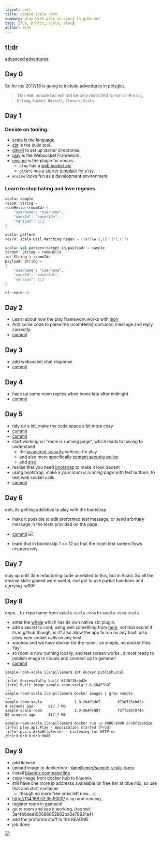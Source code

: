 ```yaml
---
layout: post
title: sample scala room
summary: play with play in scala in game on!
tags: [fun, profit, scala, play]
author: ilan
---
```

## tl;dr

[advanced adventures](https://book.gameontext.org/walkthroughs/creatingYourOwnRoom.html).

## Day 0

So for me 2017/18 is going to include adventures in polyglot.
> This  will include but will not be only restricted to
> `Kotlin`,`Prolog`, `Erlang`, `Racket`, `Haskell`, `Closure`, `Scala`

## Day 1

### Decide on tooling.
- [scala](http://www.scala-lang.org) is the language.
- [sbt](http://www.scala-sbt.org/) is the build tool.
- [giter8](http://www.foundweekends.org/giter8/) to set up starter directories.
- [play](https://www.playframework.com/) is the Websocket Framework.
- [ensime](http://ensime.org) is the plugin for emacs.
  - `play` has a [web socket api](https://www.playframework.com/documentation/2.6.x/ScalaWebSockets)
  - `giter8` has a [starter template](https://github.com/foundweekends/giter8/wiki/giter8-templates) for `play`.
- `ensime` looks fun as a development environment.

### Learn to stop hating and love regexes

```scala
scala> sample
res69: String =
roomHello,<roomId>,{
    "username": "username",
    "userId": "<userId>",
    "version": 1|2
}

scala> pattern
res70: scala.util.matching.Regex = (?s)(\w+),([^,]*),(.*)

scala> val pattern(target,id,payload) = sample
target: String = roomHello
id: String = <roomId>
payload: String =
{
    "username": "username",
    "userId": "<userId>",
    "version": 1|2
}
```

`<!--more-->`

## Day 2

- Learn about how the play framework works with [json](https://www.playframework.com/documentation/2.6.x/ScalaJson)
- Add some code to parse the (roomHello|roomJoin) message and reply correctly.
- [commit](https://github.com/gameontext/sample-room-scala/commit/28102e83400d7f12a2c843bf5d48da7c34d7ab16)

## Day 3

- add websocket chat response
- [commit](https://github.com/gameontext/sample-room-scala/commit/6dcc22c1a82b09290995831f400ff45c960c3341)

## Day 4

- hack up some room replies when home late after midnight
- [commit](https://github.com/gameontext/sample-room-scala/commit/5e5fdf380f9c6f6e28395cb3902e5820e09f045a)

## Day 5

- tidy up a bit, make the code space a bit more cozy
- [commit](https://github.com/gameontext/sample-room-scala/commit/c132d41cf85b40dc79c38a16a08c5fe3b29e3a1f)
- [commit](https://github.com/gameontext/sample-room-scala/commit/1b065465a6c06e3049297061b2f4df4b54517877)
- start working on "room is running page", which leads to having to understand
  - the [javascript security](https://www.playframework.com/documentation/2.6.x/SecurityHeaders) settings for play
  - and also more specifically [content security policy](https://www.html5rocks.com/en/tutorials/security/content-security-policy/)
  - and [also](https://www.playframework.com/documentation/2.6.x/resources/confs/filters-helpers/reference.conf)
- realise that you need [bootstrap](http://getbootstrap.com/getting-started/) to make it look decent
- using bootstrap, make a *your room is running page* with test buttons, to test web socket calls.
- [commit](https://github.com/gameontext/sample-room-scala/commit/f8b6992d9a21c24bff191058514464ba2e02728f)

## Day 6

ooh, its getting addictive to play with the bootstrap
- make it possible to edit preformed test message, or send arbritary message in the tests provided on the page.
- [commit](https://github.com/gameontext/sample-room-scala/commit/e532f45faa6528d79a3f1d7e2b3ad9ff270de04b)
![](http://i.imgur.com/mdfxKtn.png)

- learn that in bootstratp 1 == 12 so that the room test screen flows responsively.

## Day 7

stay up until 3am refactoring code unrelated to this, but in Scala.
So all the ensime skillz gained were useful, and got to use partial functions and currying. w00t!

## Day 8

oops... fix repo name from `sample-scala-room` to `sample-room-scala`

- enter the [whale](http://www.scala-sbt.org/sbt-native-packager/formats/docker.html) which has its own native sbt plugin.
- add a secret to conf, using well something from [here](https://randomkeygen.com/), not that secret if its in github though, is it?
  also allow the app to run on any host. also allow web socket calls on any host.
- woohoo and we have docker for the room.. so simple, no docker files. Yay!
- so room is now running locally, and test screen works.. almost ready to publish image to clouds and connect up to gameon!
- [commit](https://github.com/gameontext/sample-room-scala/commit/33cfa37416ea399331fd43814bd0b2da7fd2cf7a)
```
sample-room-scala ilanpillemer$ sbt docker:publishLocal
...
[info] Successfully built 6738f15ebd2e
[info] Built image sample-room-scala:1.0-SNAPSHOT
...
sample-room-scala ilanpillemer$ docker images | grep sample
...
sample-room-scala               1.0-SNAPSHOT        6738f15ebd2e        4 seconds ago       817.7 MB
sample-scala-room               1.0-SNAPSHOT        f3ffa05f0f4e        58 minutes ago      817.7 MB
...
sample-room-scala ilanpillemer$ docker run -p 9000:9000 6738f15ebd2e
[info] play.api.Play - Application started (Prod)
[info] p.c.s.AkkaHttpServer - Listening for HTTP on /0:0:0:0:0:0:0:0:9000
```

## Day 9

- add license
- upload image to dockerhub : [ilanpillemer/sample-scala-room](https://hub.docker.com/r/ilanpillemer/sample-room-scala/)
- install [bluemix command line](https://clis.ng.bluemix.net/ui/home.html)
- copy image from docker hub to bluemix
- still have one more ip addresss avaialable on free tier at blue mix, so use that and start container
  - though no more free ones left now... :(
- http://134.168.52.95:9000/ is up and running...
- register room in gameon!
- go to room and see it working. (roomid: 3a4fb6dee190696852882ba3e78921a4)
- add the proforma stuff to the README
- job done

![](http://i.imgur.com/wDzgnTW.png)
